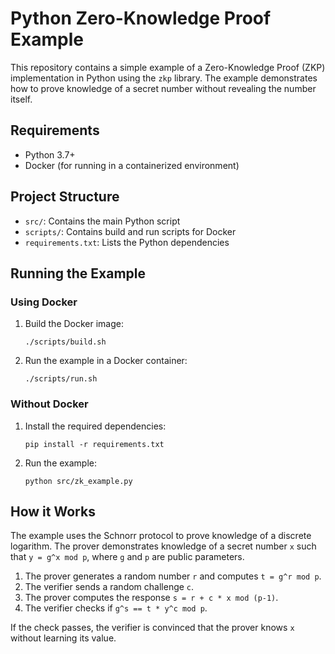 
# Python Zero-Knowledge Proof Example

This repository contains a simple example of a Zero-Knowledge Proof (ZKP) implementation in Python using the `zkp` library. The example demonstrates how to prove knowledge of a secret number without revealing the number itself.

## Requirements

- Python 3.7+
- Docker (for running in a containerized environment)

## Project Structure

- `src/`: Contains the main Python script
- `scripts/`: Contains build and run scripts for Docker
- `requirements.txt`: Lists the Python dependencies

## Running the Example

### Using Docker

1. Build the Docker image:
   ```
   ./scripts/build.sh
   ```

2. Run the example in a Docker container:
   ```
   ./scripts/run.sh
   ```

### Without Docker

1. Install the required dependencies:
   ```
   pip install -r requirements.txt
   ```

2. Run the example:
   ```
   python src/zk_example.py
   ```

## How it Works

The example uses the Schnorr protocol to prove knowledge of a discrete logarithm. The prover demonstrates knowledge of a secret number `x` such that `y = g^x mod p`, where `g` and `p` are public parameters.

1. The prover generates a random number `r` and computes `t = g^r mod p`.
2. The verifier sends a random challenge `c`.
3. The prover computes the response `s = r + c * x mod (p-1)`.
4. The verifier checks if `g^s == t * y^c mod p`.

If the check passes, the verifier is convinced that the prover knows `x` without learning its value.

